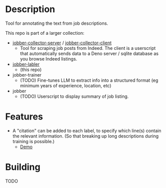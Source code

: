 # Description

Tool for annotating the text from job descriptions.

This repo is part of a larger collection:
  - [jobber-collector-server](https://github.com/LiteralGenie/jobber-collector-server) / [jobber-collector-client](https://github.com/LiteralGenie/jobber-collector-client)
    - Tool for scraping job posts from Indeed. The client is a userscript that automatically sends data to a Deno server / sqlite database as you browse Indeed listings.
  - [jobber-labler](https://github.com/LiteralGenie/jobber-labeler/) 
    - (this repo)
  - jobber-trainer 
    - (TODO) Fine-tunes LLM to extract info into a structured format (eg minimum years of experience, location, etc)
  - jobber
    - (TODO) Userscript to display summary of job listing.

# Features

- A "citation" can be added to each label, to specify which line(s) contain the relevant information. (So that breaking up long descriptions during training is possible.)
  - [Demo](https://github.com/LiteralGenie/jobber-labeler/assets/24236225/c0ff9c14-3843-47d9-a8a4-42e9cf3f70aa)

# Building

TODO

